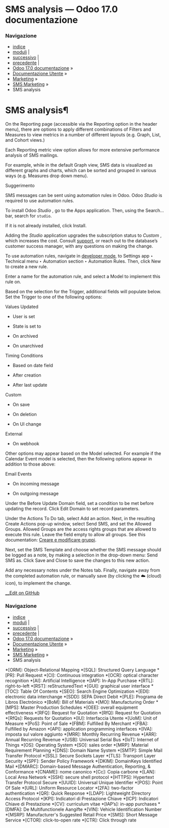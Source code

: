 # SMS analysis — Odoo 17.0 documentazione

### Navigazione

  * [indice](../../../genindex.html "Indice generale")
  * [moduli](../../../py-modindex.html "Indice del modulo Python") |
  * [successivo](marketing_campaigns.html "SMS campaign settings") |
  * [precedente](create_sms.html "Create SMS messages") |
  * [Odoo 17.0 documentazione](../../../index-2.html) »
  * [Documentazione Utente](../../../applications.html) »
  * [Marketing](../../marketing.html) »
  * [SMS Marketing](../sms_marketing.html) »
  * SMS analysis



# SMS analysis¶

On the Reporting page (accessible via the Reporting option in the header menu), there are options to apply different combinations of Filters and Measures to view metrics in a number of different layouts (e.g. Graph, List, and Cohort views.)

Each Reporting metric view option allows for more extensive performance analysis of SMS mailings.

For example, while in the default Graph view, SMS data is visualized as different graphs and charts, which can be sorted and grouped in various ways (e.g. Measures drop down menu).

Suggerimento

SMS messages can be sent using automation rules in Odoo. Odoo _Studio_ is required to use automation rules.

To install Odoo _Studio_ , go to the Apps application. Then, using the Search… bar, search for `studio`.

If it is not already installed, click Install.

Adding the _Studio_ application upgrades the subscription status to _Custom_ , which increases the cost. Consult [support](https://www.odoo.com/contactus), or reach out to the database’s customer success manager, with any questions on making the change.

To use automation rules, navigate in [developer mode](../../general/developer_mode.html#developer-mode), to Settings app ‣ Technical menu ‣ Automation section ‣ Automation Rules. Then, click New to create a new rule.

Enter a name for the automation rule, and select a Model to implement this rule on.

Based on the selection for the Trigger, additional fields will populate below. Set the Trigger to one of the following options:

Values Updated

  * User is set

  * State is set to

  * On archived

  * On unarchived




Timing Conditions

  * Based on date field

  * After creation

  * After last update




Custom

  * On save

  * On deletion

  * On UI change




External

  * On webhook




Other options may appear based on the Model selected. For example if the Calendar Event model is selected, then the following options appear in addition to those above:

Email Events

  * On incoming message

  * On outgoing message




Under the Before Update Domain field, set a condition to be met before updating the record. Click Edit Domain to set record parameters.

Under the Actions To Do tab, select Add an action. Next, in the resulting Create Actions pop-up window, select Send SMS, and set the Allowed Groups. Allowed Groups are the access rights groups that are allowed to execute this rule. Leave the field empty to allow all groups. See this documentation: [Creare e modificare gruppi](../../general/users/access_rights.html#access-rights-groups).

Next, set the SMS Template and choose whether the SMS message should be logged as a note, by making a selection in the drop-down menu: Send SMS as. Click Save and Close to save the changes to this new action.

Add any necessary notes under the Notes tab. Finally, navigate away from the completed automation rule, or manually save (by clicking the ☁️ (cloud) icon), to implement the change.

[ __Edit on GitHub](https://github.com/odoo/documentation/edit/17.0/content/applications/marketing/sms_marketing/sms_analysis.rst)

### Navigazione

  * [indice](../../../genindex.html "Indice generale")
  * [moduli](../../../py-modindex.html "Indice del modulo Python") |
  * [successivo](marketing_campaigns.html "SMS campaign settings") |
  * [precedente](create_sms.html "Create SMS messages") |
  * [Odoo 17.0 documentazione](../../../index-2.html) »
  * [Documentazione Utente](../../../applications.html) »
  * [Marketing](../../marketing.html) »
  * [SMS Marketing](../sms_marketing.html) »
  * SMS analysis


  *[ORM]: Object-Relational Mapping
  *[SQL]: Structured Query Language
  *[PR]: Pull Request
  *[CI]: Continuous integration
  *[OCR]: optical character recognition
  *[AI]: Artificial Intelligence
  *[IAP]: In-App Purchase
  *[RTL]: right-to-left
  *[RST]: reStructuredText
  *[GUI]: graphical user interface
  *[TOC]: Table Of Contents
  *[SEO]: Search Engine Optimization
  *[EDI]: electronic data interchange
  *[SDD]: SEPA Direct Debit
  *[PLE]: Programa de Libros Electrónico
  *[BoM]: Bill of Materials
  *[MO]: Manufacturing Order
  *[MPS]: Master Production Schedules
  *[OEE]: overall equipment effectiveness
  *[RFQ]: Request for Quotation
  *[RfQ]: Request for Quotation
  *[RfQs]: Requests for Quotation
  *[IU]: Interfaccia Utente
  *[UoM]: Unit of Measure
  *[PoS]: Point of Sale
  *[FBM]: Fulfilled By Merchant
  *[FBA]: Fulfilled by Amazon
  *[API]: application programming interfaces
  *[IVA]: imposta sul valore aggiunto
  *[MRR]: Monthly Recurring Revenue
  *[ARR]: Annual Recurring Revenue
  *[USB]: Universal Serial Bus
  *[IoT]: Internet of Things
  *[OS]: Operating System
  *[SO]: sales order
  *[MRP]: Material Requirement Planning
  *[DNS]: Domain Name System
  *[SMTP]: Simple Mail Transfer Protocol
  *[SSL]: Secure Sockets Layer
  *[TLS]: Transport Layer Security
  *[SPF]: Sender Policy Framework
  *[DKIM]: DomainKeys Identified Mail
  *[DMARC]: Domain-based Message Authentication, Reporting, & Conformance
  *[CNAME]: nome canonico
  *[Cc]: Copia carbone
  *[LAN]: Local Area Network
  *[SSH]: secure shell protocol
  *[HTTPS]: Hypertext Transfer Protocol Secure
  *[UUID]: Universal Unique Identifier
  *[POS]: Point Of Sale
  *[URL]: Uniform Resource Locator
  *[2FA]: two-factor authentication
  *[QR]: Quick Response
  *[LDAP]: Lightweight Directory Access Protocol
  *[KPI]: Indicatori di Prestazione Chiave
  *[ICP]: Indicatori Chiave di Prestazione
  *[CV]: curriculum vitae
  *[IAP’s]: in-app purchases
  *[DMFA]: De Multifunctionele Aangifte
  *[VIN]: Vehicle Identification Number
  *[MSRP]: Manufacturer's Suggested Retail Price
  *[SMS]: Short Message Service
  *[CTOR]: click-to-open rate
  *[CTR]: Click through rate